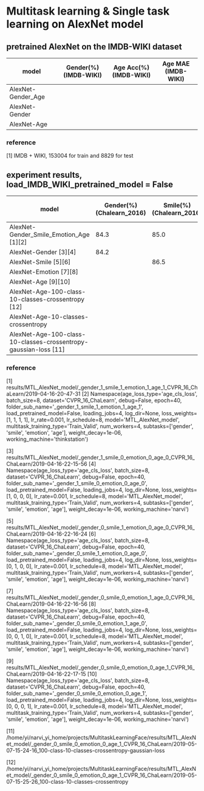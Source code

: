 # Multitask learning & Single task learning on AlexNet model



## pretrained AlexNet on the IMDB-WIKI dataset

model                                                 | Gender(%)(IMDB-WIKI)     |  Age Acc(%)(IMDB-WIKI)    | Age MAE (IMDB-WIKI)
----------------------------------------------------- |------------------------- | ------------------------- | ------------------------ 
AlexNet-Gender_Age                                    |                          |   　　                    |                     
AlexNet-Gender                                        |                          |                           |                          
AlexNet-Age                                           |                          |                           |                          

### reference

[1] IMDB + WIKI, 153004 for train and 8829 for test








## experiment results, load_IMDB_WIKI_pretrained_model = False

model                                                        | Gender(%)(Chalearn_2016) | Smile(%)(Chalearn_2016) | Emotion Acc(%)(FER_2013) |   Age Acc(%)                 | Age MAE (ChaLearn_2016)
------------------------------------------------------------ |------------------------- | ----------------------- | ------------------------ | ---------------------------  | ---------------------
AlexNet-Gender_Smile_Emotion_Age [1][2]                      |       84.3               |      85.0               |       58.3               |                              |  7.0
AlexNet-Gender [3][4]                                        |       84.2               |                         |                          |                              | 
AlexNet-Smile  [5][6]                                        |                          |     86.5                |                          |                              |
AlexNet-Emotion [7][8]                                       |                          |                         |      61.3                |                              |
AlexNet-Age [9][10]                                          |                          |                         |                          |                              | 7.7
AlexNet-Age-100-class-10-classes-crossentropy [12]           |                          |                         |                          |                              | 6.9   
AlexNet-Age-10-classes-crossentropy                          |                          |                         |                          |                              |                              
AlexNet-Age-100-class-10-classes-crossentropy-gaussian-loss [11]      |               |                         |                          |                              |  6.4


### reference

[1] results/MTL_AlexNet_model/_gender_1_smile_1_emotion_1_age_1_CVPR_16_ChaLearn/2019-04-16-20-47-31
[2] Namespace(age_loss_type='age_cls_loss', batch_size=8, dataset='CVPR_16_ChaLearn', debug=False, epoch=40, folder_sub_name='_gender_1_smile_1_emotion_1_age_1', load_pretrained_model=False, loading_jobs=4, log_dir=None, loss_weights=[1, 1, 1, 1], lr_rate=0.001, lr_schedule=8, model='MTL_AlexNet_model', multitask_training_type='Train_Valid', num_workers=4, subtasks=['gender', 'smile', 'emotion', 'age'], weight_decay=1e-06, working_machine='thinkstation')

[3] results/MTL_AlexNet_model/_gender_1_smile_0_emotion_0_age_0_CVPR_16_ChaLearn/2019-04-16-22-15-56
[4] Namespace(age_loss_type='age_cls_loss', batch_size=8, dataset='CVPR_16_ChaLearn', debug=False, epoch=40, folder_sub_name='_gender_1_smile_0_emotion_0_age_0', load_pretrained_model=False, loading_jobs=4, log_dir=None, loss_weights=[1, 0, 0, 0], lr_rate=0.001, lr_schedule=8, model='MTL_AlexNet_model', multitask_training_type='Train_Valid', num_workers=4, subtasks=['gender', 'smile', 'emotion', 'age'], weight_decay=1e-06, working_machine='narvi')

[5] results/MTL_AlexNet_model/_gender_0_smile_1_emotion_0_age_0_CVPR_16_ChaLearn/2019-04-16-22-16-24
[6] Namespace(age_loss_type='age_cls_loss', batch_size=8, dataset='CVPR_16_ChaLearn', debug=False, epoch=40, folder_sub_name='_gender_0_smile_1_emotion_0_age_0', load_pretrained_model=False, loading_jobs=4, log_dir=None, loss_weights=[0, 1, 0, 0], lr_rate=0.001, lr_schedule=8, model='MTL_AlexNet_model', multitask_training_type='Train_Valid', num_workers=4, subtasks=['gender', 'smile', 'emotion', 'age'], weight_decay=1e-06, working_machine='narvi')

[7] results/MTL_AlexNet_model/_gender_0_smile_0_emotion_1_age_0_CVPR_16_ChaLearn/2019-04-16-22-16-56
[8] Namespace(age_loss_type='age_cls_loss', batch_size=8, dataset='CVPR_16_ChaLearn', debug=False, epoch=40, folder_sub_name='_gender_0_smile_0_emotion_1_age_0', load_pretrained_model=False, loading_jobs=4, log_dir=None, loss_weights=[0, 0, 1, 0], lr_rate=0.001, lr_schedule=8, model='MTL_AlexNet_model', multitask_training_type='Train_Valid', num_workers=4, subtasks=['gender', 'smile', 'emotion', 'age'], weight_decay=1e-06, working_machine='narvi')

[9] results/MTL_AlexNet_model/_gender_0_smile_0_emotion_0_age_1_CVPR_16_ChaLearn/2019-04-16-22-17-15
[10] Namespace(age_loss_type='age_cls_loss', batch_size=8, dataset='CVPR_16_ChaLearn', debug=False, epoch=40, folder_sub_name='_gender_0_smile_0_emotion_0_age_1', load_pretrained_model=False, loading_jobs=4, log_dir=None, loss_weights=[0, 0, 0, 1], lr_rate=0.001, lr_schedule=8, model='MTL_AlexNet_model', multitask_training_type='Train_Valid', num_workers=4, subtasks=['gender', 'smile', 'emotion', 'age'], weight_decay=1e-06, working_machine='narvi')  

[11] /home/yi/narvi_yi_home/projects/MultitaskLearningFace/results/MTL_AlexNet_model/_gender_0_smile_0_emotion_0_age_1_CVPR_16_ChaLearn/2019-05-07-15-24-16_100-class-10-classes-crossentropy-gaussian-loss

[12] /home/yi/narvi_yi_home/projects/MultitaskLearningFace/results/MTL_AlexNet_model/_gender_0_smile_0_emotion_0_age_1_CVPR_16_ChaLearn/2019-05-07-15-25-26_100-class-10-classes-crossentropy